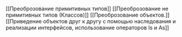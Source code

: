 [[Преоброзование примитивных типов]]
[[Преоброзование не примитивных типов (Классов)]]
[[Преоброзование объектов.]]
[[Приведение объектов друг к другу с помощью наследования и реализации интерфейсов, использование операторов Is и As]]